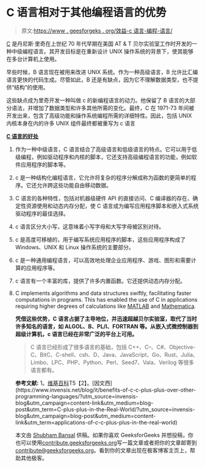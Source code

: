# C 语言相对于其他编程语言的优势

> 原文:[https://www . geesforgeks . org/效益-c 语言-编程-语言/](https://www.geeksforgeeks.org/benefits-c-language-programming-languages/)

[C](https://www.geeksforgeeks.org/c/) 是丹尼斯·里奇在上世纪 70 年代早期在美国 AT & T 贝尔实验室工作时开发的一种中级编程语言。其开发目标是在重新设计 UNIX 操作系统的背景下，使其能够在多台计算机上使用。

早些时候，B 语言现在被用来改进 UNIX 系统。作为一种高级语言，B 允许比汇编语言更快的代码生成。尽管如此，B 还是有缺点，因为它不理解数据类型，也不提供“结构”的使用。

这些缺点成为里奇开发一种叫做 c 的新编程语言的动力。他保留了 B 语言的大部分语法，并增加了数据类型和许多其他所需的变化。最终，C 在 1971-73 年间被开发出来，包含了高级功能和操作系统编程所需的详细特性。因此，包括 UNIX 内核本身在内的许多 UNIX 组件最终都被重写为 c 语言

**<u>C 语言的好处</u>**

1.  作为一种中级语言，C 语言结合了高级语言和低级语言的特点。它可以用于低级编程，例如驱动程序和内核的脚本，它还支持高级编程语言的功能，例如软件应用程序的脚本等。
2.  c 是一种结构化编程语言，它允许将复杂的程序分解成称为函数的更简单的程序。它还允许跨这些功能自由移动数据。
3.  C 语言的各种特性，包括对机器级硬件 API 的直接访问、C 编译器的存在、确定性资源使用和动态内存分配，使 C 语言成为编写应用程序脚本和嵌入式系统驱动程序的最佳选择。
4.  c 语言区分大小写，这意味着小写字母和大写字母被区别对待。
5.  c 是高度可移植的，用于编写系统应用程序的脚本，这些应用程序构成了 Windows、UNIX 和 Linux 操作系统的主要部分。
6.  c 是一种通用编程语言，可以高效地处理企业应用程序、游戏、图形和需要计算的应用程序等。
7.  c 语言有一个丰富的库，提供了许多内置函数。它还提供动态内存分配。
8.  C implements algorithms and data structures swiftly, facilitating faster computations in programs. This has enabled the use of C in applications requiring higher degrees of calculations like [MATLAB](https://en.wikipedia.org/wiki/Matlab) and [Mathematica](https://en.wikipedia.org/wiki/Wolfram_Mathematica).

    **凭借这些优势，C 语言占据了主导地位，并迅速超越贝尔实验室，取代了当时许多知名的语言，如 ALGOL、B、PL/I、FORTRAN 等。从嵌入式微控制器到超级计算机，c 语言已经在非常广泛的平台上可用。**

    > C 语言已经形成了很多语言的基础，包括 C++、C–、C#、Objective-C、BitC、C-shell、csh、D、Java、JavaScript、Go、Rust、Julia、Limbo、LPC、PHP、Python、Perl、Seed7、Vala、Verilog 等很多语言都有。

    **参考文献:**
    1。[维基百科](https://en.wikipedia.org/wiki/C_(programming_language))T5【2】。[因文西](https://www.invensis.net/blog/it/benefits-of-c-c-plus-plus-over-other-programming-languages/?utm_source=invensis-blog&utm_campaign=content-link&utm_medium=blog-post&utm_term=C-plus-plus-in-the-Real-World/?utm_source=invensis-blog&utm_campaign=blog-post&utm_medium=content-link&utm_term=applications-of-c-c-plus-plus-in-the-real-world)

    本文由 [Shubham Bansal](https://www.quora.com/profile/Shubham-Bansal-209) 供稿。如果你喜欢 GeeksforGeeks 并想投稿，你也可以使用[contribute.geeksforgeeks.org](http://www.contribute.geeksforgeeks.org)写一篇文章或者把你的文章邮寄到 contribute@geeksforgeeks.org。看到你的文章出现在极客博客主页上，帮助其他极客。